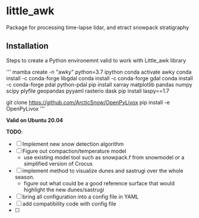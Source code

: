 # little_awk
Package for processing time-lapse lidar, and etract snowpack stratigraphy

## Installation
Steps to create a Python environemnt valid to work with Little_awk library

'''
mamba create -n "awky" python=3.7 ipython
conda activate awky
conda install -c conda-forge libgdal
conda install -c conda-forge gdal
conda install -c conda-forge pdal python-pdal
pip install xarray matplotlib pandas numpy scipy plyfile geopandas pyyaml rasterio dask
pip install laspy==1.7


git clone https://github.com/ArcticSnow/OpenPyLivox
pip install -e OpenPyLivox
'''

**Valid on Ubuntu 20.04**


**TODO**:
- [ ] Implement new snow detection algorithm
- [ ] Figure out compaction/temperature model
  - use existing model tool such as snowpack.f from snowmodel or a simplified version of Crocus
- [ ] implement method to visualize dunes and sastrugi over the whole season.
  - figure out what could be a good reference surface that would highlight the new dunes/sastrugi
- [ ] bring all configuration into a config file in YAML
- [ ] add compatibility code with config file
- [ ] 
